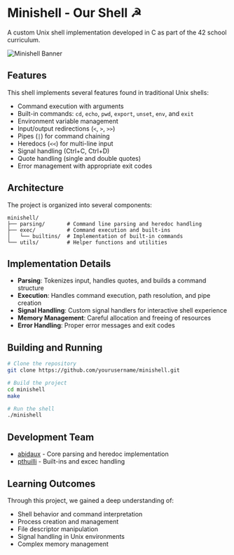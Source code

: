 # Minishell - Our Shell ☭

A custom Unix shell implementation developed in C as part of the 42 school curriculum.

![Minishell Banner]([https://s1.qwant.com/thumbr/474x315/3/d/3d8ed8c83719322da94e15b8721ab037dd577b95916cc4812af39f6459e659/th.jpg?u=https%3A%2F%2Ftse.mm.bing.net%2Fth%3Fid%3DOIP.vBzv5fn5KZA9CFWF7P3feAHaE7%26pid%3DApi&q=0&b=1&p=0&a=0])

## Features

This shell implements several features found in traditional Unix shells:

- Command execution with arguments
- Built-in commands: `cd`, `echo`, `pwd`, `export`, `unset`, `env`, and `exit`
- Environment variable management
- Input/output redirections (`<`, `>`, `>>`)
- Pipes (`|`) for command chaining
- Heredocs (`<<`) for multi-line input
- Signal handling (Ctrl+C, Ctrl+D)
- Quote handling (single and double quotes)
- Error management with appropriate exit codes

## Architecture

The project is organized into several components:

```
minishell/
├── parsing/       # Command line parsing and heredoc handling
├── exec/          # Command execution and built-ins
│   └── builtins/  # Implementation of built-in commands
└── utils/         # Helper functions and utilities
```

## Implementation Details

- **Parsing**: Tokenizes input, handles quotes, and builds a command structure
- **Execution**: Handles command execution, path resolution, and pipe creation
- **Signal Handling**: Custom signal handlers for interactive shell experience
- **Memory Management**: Careful allocation and freeing of resources
- **Error Handling**: Proper error messages and exit codes

## Building and Running

```bash
# Clone the repository
git clone https://github.com/yourusername/minishell.git

# Build the project
cd minishell
make

# Run the shell
./minishell
```

## Development Team

- [abidaux](https://github.com/abidaux) - Core parsing and heredoc implementation
- [pthuilli](https://github.com/Nlkuser) - Built-ins and excec handling

## Learning Outcomes

Through this project, we gained a deep understanding of:
- Shell behavior and command interpretation
- Process creation and management
- File descriptor manipulation
- Signal handling in Unix environments
- Complex memory management
